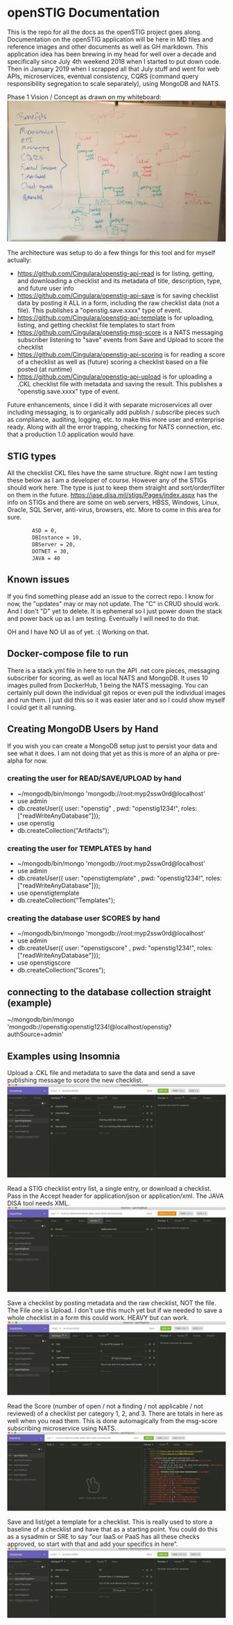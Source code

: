 # openSTIG Documentation

This is the repo for all the docs as the openSTIG project goes along.  Documentation on the openSTIG application will be here in MD files and reference images and other documents as well as GH markdown. This application idea has been brewing in my head for well over a decade and specifically since July 4th weekend 2018 when I started to put down code. Then in January 2019 when I scrapped all that July stuff and went for web APIs, microservices, eventual consistency, CQRS (command query responsibility segregation to scale separately), using MongoDB and NATS.

Phase 1 Vision / Concept as drawn on my whiteboard:
![Image](./architecture/phase1-architecture-whiteboard.jpg?raw=true)

The architecture was setup to do a few things for this tool and for myself actually:
* https://github.com/Cingulara/openstig-api-read is for listing, getting, and downloading a checklist and its metadata of title, description, type, and future user info
* https://github.com/Cingulara/openstig-api-save is for saving checklist data by posting it ALL in a form, including the raw checklist data (not a file). This publishes a "openstig.save.xxxx" type of event.
* https://github.com/Cingulara/openstig-api-template is for uploading, listing, and getting checklist file templates to start from
* https://github.com/Cingulara/openstig-msg-score is a NATS messaging subscriber listening to "save" events from Save and Upload to score the checklist
* https://github.com/Cingulara/openstig-api-scoring is for reading a score of a checklist as well as (future) scoring a checklist based on a file posted (at runtime)
* https://github.com/Cingulara/openstig-api-upload is for uploading a .CKL checklist file with metadata and saving the result. This publishes a "openstig.save.xxxx" type of event.

Future enhancements, since I did it with separate microservices all over including messaging, is to organically add publish / subscribe pieces such as compliance, auditing, logging, etc. to make this more user and enterprise ready. Along with all the error trapping, checking for NATS connection, etc. that a production 1.0 application would have. 

## STIG types
All the checklist CKL files have the same structure. Right now I am testing these below as I am a developer of course. However any of the STIGs should work here. The type is just to keep them straight and sort/order/filter on them in the future. https://iase.disa.mil/stigs/Pages/index.aspx has the info on STIGs and there are some on web servers, HBSS, Windows, Linux, Oracle, SQL Server, anti-virus, browsers, etc. More to come in this area for sure.

```
        ASD = 0,
        DBInstance = 10,
        DBServer = 20,
        DOTNET = 30,
        JAVA = 40
```

## Known issues
If you find something please add an issue to the correct repo. I know for now, the "updates" may or may not update. The "C" in CRUD should work. And I don't "D" yet to delete. It is ephemeral so I just power down the stack and power back up as I am testing. Eventually I will need to do that. 

OH and I have NO UI as of yet. :( Working on that.

## Docker-compose file to run
There is a stack.yml file in here to run the API .net core pieces, messaging subscriber for scoring, as well as local NATS and MongoDB. It uses 10 images pulled from DockerHub, 1 being the NATS messaging. You can certainly pull down the individual git repos or even pull the individual images and run them. I just did this so it was easier later and so I could show myself I could get it all running.

## Creating MongoDB Users by Hand
If you wish you can create a MongoDB setup just to persist your data and see what it does. I am not doing that yet as this is more of an alpha or pre-alpha for now. 

### creating the user for READ/SAVE/UPLOAD by hand
* ~/mongodb/bin/mongo 'mongodb://root:myp2ssw0rd@localhost'
* use admin
* db.createUser({ user: "openstig" , pwd: "openstig1234!", roles: ["readWriteAnyDatabase"]});
* use openstig
* db.createCollection("Artifacts");

### creating the user for TEMPLATES by hand
* ~/mongodb/bin/mongo 'mongodb://root:myp2ssw0rd@localhost'
* use admin
* db.createUser({ user: "openstigtemplate" , pwd: "openstig1234!", roles: ["readWriteAnyDatabase"]});
* use openstigtemplate
* db.createCollection("Templates");

### creating the database user SCORES by hand
* ~/mongodb/bin/mongo 'mongodb://root:myp2ssw0rd@localhost'
* use admin
* db.createUser({ user: "openstigscore" , pwd: "openstig1234!", roles: ["readWriteAnyDatabase"]});
* use openstigscore
* db.createCollection("Scores");

## connecting to the database collection straight (example)
~/mongodb/bin/mongo 'mongodb://openstig:openstig1234!@localhost/openstig?authSource=admin'

## Examples using Insomnia

Upload a .CKL file and metadata to save the data and send a save publishing message to score the new checklist.
![Image](./img/openStigUpload.png?raw=true)

Read a STIG checklist entry list, a single entry, or download a checklist. Pass in the Accept header for application/json or application/xml. The JAVA DISA tool needs XML.
![Image](./img/openStigRead.png?raw=true)

Save a checklist by posting metadata and the raw checklist, NOT the file. The File one is Upload. I don't use this much yet but if we needed to save a whole checklist in a form this could work. HEAVY but can work.
![Image](./img/openStigSave.png?raw=true)

Read the Score (number of open / not a finding / not applicable / not reviewed) of a checklist per category 1, 2, and 3. There are totals in here as well when you read them. This is done automagically from the msg-score subscribing microservice using NATS. 
![Image](./img/openStigScore.png?raw=true)

Save and list/get a template for a checklist. This is really used to store a baseline of a checklist and have that as a starting point. You could do this as a sysadmin or SRE to say "our IaaS or PaaS has all these checks approved, so start with that and add your specifics in here".
![Image](./img/openStigTemplate.png?raw=true)

